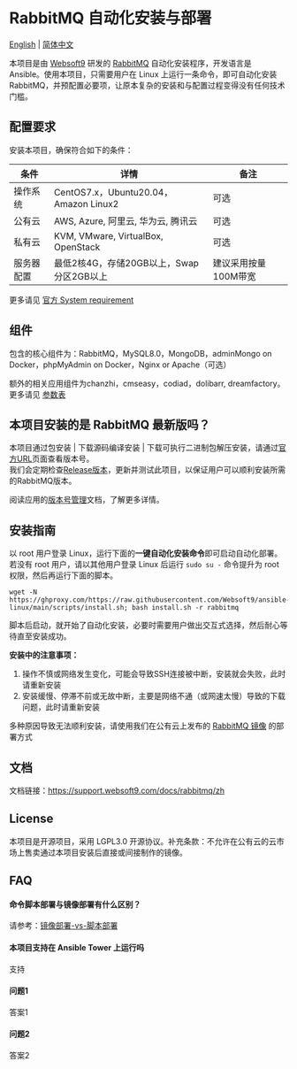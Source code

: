 
# RabbitMQ 自动化安装与部署

[English](/README.md) | [简体中文](/README-zh.md)  

本项目是由 [Websoft9](https://www.websoft9.com) 研发的 [RabbitMQ](https://rabbitmq.io/) 自动化安装程序，开发语言是 Ansible。使用本项目，只需要用户在 Linux 上运行一条命令，即可自动化安装 RabbitMQ，并预配置必要项，让原本复杂的安装和与配置过程变得没有任何技术门槛。

## 配置要求

安装本项目，确保符合如下的条件：

| 条件       | 详情       | 备注  |
| ------------ | ------------ | ----- |
| 操作系统       | CentOS7.x，Ubuntu20.04，Amazon Linux2|  可选  |
| 公有云| AWS, Azure, 阿里云, 华为云, 腾讯云 | 可选 |
| 私有云|  KVM, VMware, VirtualBox, OpenStack | 可选 |
| 服务器配置 | 最低2核4G，存储20GB以上，Swap分区2GB以上 |  建议采用按量100M带宽 |

更多请见 [官方 System requirement](https://www.rabbitmq.com/download.html)

## 组件

包含的核心组件为：RabbitMQ，MySQL8.0，MongoDB，adminMongo on Docker，phpMyAdmin on Docker，Nginx or Apache（可选）  

额外的相关应用组件为chanzhi，cmseasy，codiad，dolibarr, dreamfactory。  
更多请见 [参数表](/docs/zh/stack-components.md)

## 本项目安装的是 RabbitMQ 最新版吗？

本项目通过包安装 | 下载源码编译安装 | 下载可执行二进制包解压安装，请通过[官方URL](https://www.rabbitmq.com/download.html)页面查看版本号。  
我们会定期检查[Release版本](https://github.com/Websoft9/ansible-rabbitmq/releases)，更新并测试此项目，以保证用户可以顺利安装所需的RabbitMQ版本。 
 
阅读应用的[版本号管理](version.md)文档，了解更多详情。
## 安装指南

以 root 用户登录 Linux，运行下面的**一键自动化安装命令**即可启动自动化部署。若没有 root 用户，请以其他用户登录 Linux 后运行 `sudo su -` 命令提升为 root 权限，然后再运行下面的脚本。

```
wget -N https://ghproxy.com/https://raw.githubusercontent.com/Websoft9/ansible-linux/main/scripts/install.sh; bash install.sh -r rabbitmq
```

脚本后启动，就开始了自动化安装，必要时需要用户做出交互式选择，然后耐心等待直至安装成功。

**安装中的注意事项：**  

1. 操作不慎或网络发生变化，可能会导致SSH连接被中断，安装就会失败，此时请重新安装
2. 安装缓慢、停滞不前或无故中断，主要是网络不通（或网速太慢）导致的下载问题，此时请重新安装

多种原因导致无法顺利安装，请使用我们在公有云上发布的 [RabbitMQ 镜像](https://apps.websoft9.com/rabbitmq) 的部署方式


## 文档

文档链接：https://support.websoft9.com/docs/rabbitmq/zh

## License

本项目是开源项目，采用 LGPL3.0 开源协议。补充条款：不允许在公有云的云市场上售卖通过本项目安装后直接或间接制作的镜像。

## FAQ

#### 命令脚本部署与镜像部署有什么区别？

请参考：[镜像部署-vs-脚本部署](https://support.websoft9.com/docs/faq/zh/bz-product.html#镜像部署-vs-脚本部署)

#### 本项目支持在 Ansible Tower 上运行吗
支持

#### 问题1  
答案1  
#### 问题2  
答案2  
